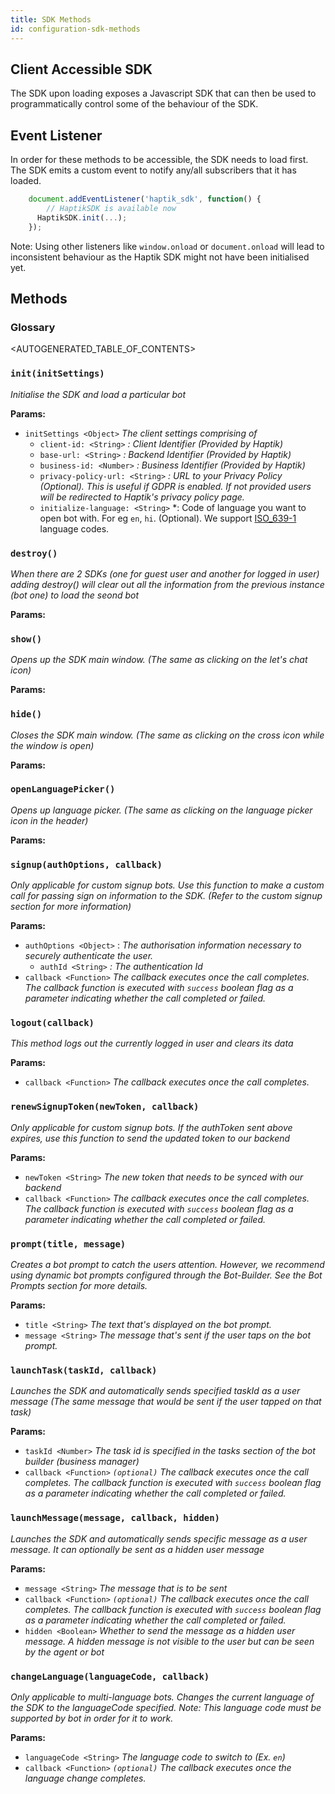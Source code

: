 ```yaml
---
title: SDK Methods
id: configuration-sdk-methods
---
```


## Client Accessible SDK

The SDK upon loading exposes a Javascript SDK that can then be used to programmatically control some of the behaviour of the SDK.

## Event Listener

In order for these methods to be accessible, the SDK needs to load first. The SDK emits a custom event to notify any/all subscribers that it has loaded.

```js
    document.addEventListener('haptik_sdk', function() { 
    	// HaptikSDK is available now
      HaptikSDK.init(...); 
    });
```

Note: Using other listeners like `window.onload` or `document.onload` will lead to inconsistent behaviour as the Haptik SDK might not have been initialised yet.

## Methods

###  Glossary
<AUTOGENERATED_TABLE_OF_CONTENTS>

### `init(initSettings)`

*Initialise the SDK and load a particular bot*

**Params:**

- `initSettings <Object>`
*The client settings comprising of*
    - `client-id: <String>` *:* *Client Identifier (Provided by Haptik)*
    - `base-url: <String>` *: Backend Identifier (Provided by Haptik)*
    - `business-id: <Number>` *: Business Identifier (Provided by Haptik)*
    - `privacy-policy-url: <String>` *: URL to your Privacy Policy (Optional). This is useful if GDPR is enabled. If not provided users will be redirected to Haptik's privacy policy page.*
    - `initialize-language: <String>` *: Code of language you want to open bot with. For eg `en`, `hi`. (Optional). We support [ISO_639-1](https://en.wikipedia.org/wiki/ISO_639-1) language codes. 

### `destroy()`

*When there are 2 SDKs (one for guest user and another for logged in user) adding destroy() will clear out all the information from the previous instance (bot one) to load the seond bot*

**Params: <None>**

### `show()`

*Opens up the SDK main window. (The same as clicking on the let's chat icon)*

**Params: <None>**

### `hide()`

*Closes the SDK main window. (The same as clicking on the cross icon while the window is open)*

**Params: <None>**

### `openLanguagePicker()`

*Opens up language picker. (The same as clicking on the language picker icon in the header)*

**Params: <None>**

### `signup(authOptions, callback)`

*Only applicable for custom signup bots. Use this function to make a custom call for passing sign on information to the SDK. (Refer to the custom signup section for more information)*

**Params:** 

- `authOptions <Object>` :
*The authorisation information necessary to securely authenticate the user.*
    - `authId <String>` *: The authentication Id*
- `callback <Function>`
*The callback executes once the call completes. The callback function is executed with `success` boolean flag as a parameter indicating whether the call completed or failed.*

### `logout(callback)`

*This method logs out the currently logged in user and clears its data*

**Params:**

- `callback <Function>`
*The callback executes once the call completes.*

### `renewSignupToken(newToken, callback)`

*Only applicable for custom signup bots. If the authToken sent above expires, use this function to send the updated token to our backend*

**Params:**

- `newToken <String>`
*The new token that needs to be synced with our backend*
- `callback <Function>`
*The callback executes once the call completes. The callback function is executed with `success` boolean flag as a parameter indicating whether the call completed or failed.*

### `prompt(title, message)`

*Creates a bot prompt to catch the users attention. However, we recommend using dynamic bot prompts configured through the Bot-Builder. See the Bot Prompts section for more details.*

**Params:**

- `title <String>`
*The text that's displayed on the bot prompt.*
- `message <String>`
*The message that's sent if the user taps on the bot prompt.*

### `launchTask(taskId, callback)`

*Launches the SDK and automatically sends specified taskId as a user message (The same message that would be sent if the user tapped on that task)*

**Params:**

- `taskId <Number>`
*The task id is specified in the tasks section of the bot builder (business manager)*
- `callback <Function>`  _`(optional)`_
*The callback executes once the call completes. The callback function is executed with `success` boolean flag as a parameter indicating whether the call completed or failed.*

### `launchMessage(message, callback, hidden)`

*Launches the SDK and automatically sends specific message as a user message. It can optionally be sent as a hidden user message*

**Params:**

- `message <String>`
*The message that is to be sent*
- `callback <Function>`  _`(optional)`_
*The callback executes once the call completes. The callback function is executed with `success` boolean flag as a parameter indicating whether the call completed or failed.*
- `hidden <Boolean>`
*Whether to send the message as a hidden user message. A hidden message is not visible to the user but can be seen by the agent or bot*

### `changeLanguage(languageCode, callback)`

*Only applicable to multi-language bots. Changes the current language of the SDK to the languageCode specified. Note: This language code must be supported by bot in order for it to work.*

**Params:**

- `languageCode <String>`
*The language code to switch to (Ex. `en`)*
- `callback <Function>`  _`(optional)`_
*The callback executes once the language change completes.*

